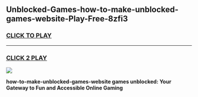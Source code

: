 
## Unblocked-Games-how-to-make-unblocked-games-website-Play-Free-8zfi3
<h3>
<a href="https://premium76.site?title=how-to-make-unblocked-games-website&ref=09A">CLICK TO PLAY</a></h3>
<hr>

<h3>
<a href="https://premium76.site?title=how-to-make-unblocked-games-website&ref=09A">CLICK 2 PLAY</a>
  
</h3>

<a href="https://premium76.site?title=how-to-make-unblocked-games-website&ref=09A"><img src="https://clearcache.store/games.png"></a>


**how-to-make-unblocked-games-website games unblocked: Your Gateway to Fun and Accessible Online Gaming**
